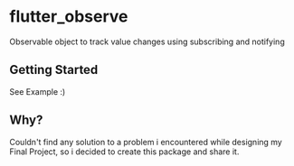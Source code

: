 # flutter_observe

Observable object to track value changes using subscribing and notifying

## Getting Started
See Example :)

## Why?
Couldn't find any solution to a problem i encountered while designing my Final Project,
so i decided to create this package and share it.
